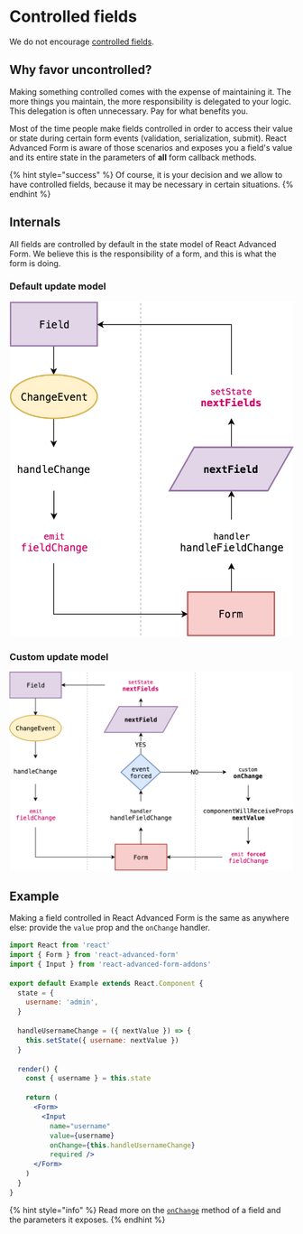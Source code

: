 # Controlled fields

We do not encourage [controlled fields](https://reactjs.org/docs/forms.html#controlled-components).

## Why favor uncontrolled?

Making something controlled comes with the expense of maintaining it. The more things you maintain, the more responsibility is delegated to your logic. This delegation is often unnecessary. Pay for what benefits you.

Most of the time people make fields controlled in order to access their value or state during certain form events \(validation, serialization, submit\). React Advanced Form is aware of those scenarios and exposes you a field's value and its entire state in the parameters of **all** form callback methods.

{% hint style="success" %}
Of course, it is your decision and we allow to have controlled fields, because it may be necessary in certain situations.
{% endhint %}

## Internals

All fields are controlled by default in the state model of React Advanced Form. We believe this is the responsibility of a form, and this is what the form is doing.

### Default update model

![Digram illustrating default field update model.](../.gitbook/assets/raf-update-model-1.png)

### Custom update model

![Diagram illustrates custom field update model.](../.gitbook/assets/raf-update-model-page-2-1.png)

## Example

Making a field controlled in React Advanced Form is the same as anywhere else: provide the `value` prop and the `onChange` handler.

```jsx
import React from 'react'
import { Form } from 'react-advanced-form'
import { Input } from 'react-advanced-form-addons'

export default Example extends React.Component {
  state = {
    username: 'admin',
  }
  
  handleUsernameChange = ({ nextValue }) => {
    this.setState({ username: nextValue })
  }
  
  render() {
    const { username } = this.state
    
    return (
      <Form>
        <Input
          name="username"
          value={username}
          onChange={this.handleUsernameChange}
          required />
      </Form>
    )
  }
}
```

{% hint style="info" %}
Read more on the [`onChange`](../components/field/callbacks/on-change.md) method of a field and the parameters it exposes.
{% endhint %}

